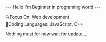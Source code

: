 --- Hello I'm Beginner in programing world ---

🔍Focus On:  Web development             
💬Coding Languages:  JavaScript, C++

Nothing must for now wait for update....